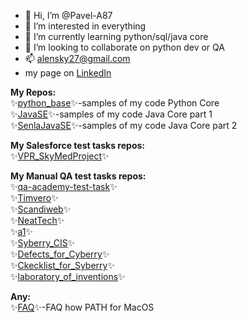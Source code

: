 - 👋 Hi, I’m @Pavel-A87
- 👀 I’m interested in everything
- 🌱 I’m currently learning python/sql/java core
- 💞️ I’m looking to collaborate on python dev or QA
- 📫 alensky27@gmail.com
- my page on [LinkedIn](https://www.linkedin.com/in/pavel-aliakseyenka-9695111ba/)

**My Repos:**<br>
✨[python_base](https://github.com/Pavel-A87/python_base)✨-samples of my code Python Core<br>
✨[JavaSE](https://github.com/Pavel-A87/JavaCore)✨-samples of my code Java Core part 1<br>
✨[SenlaJavaSE](https://github.com/Pavel-A87/SenlaJavaSE)✨-samples of my code Java Core part 2<br>

**My Salesforce test tasks repos:**<br>
✨[VPR_SkyMedProject](https://github.com/Pavel-A87/VPR_SkyMedProject)✨<br>

**My Manual QA test tasks repos:**<br>
✨[qa-academy-test-task](https://github.com/Pavel-A87/qa-academy-test-task)✨<br>
✨[Timvero](https://github.com/Pavel-A87/Timvero)✨<br>
✨[Scandiweb](https://github.com/Pavel-A87/Scandiweb)✨<br>
✨[NeatTech](https://github.com/Pavel-A87/NeatTech)✨<br>
✨[a1](https://github.com/Pavel-A87/a1)✨<br>
✨[Syberry_CIS](https://github.com/Pavel-A87/Syberry_CIS)✨<br>
✨[Defects_for_Cyberry](https://github.com/Pavel-A87/Defects_for_Cyberry)✨<br>
✨[Ckecklist_for_Syberry](https://github.com/Pavel-A87/Ckecklist_for_Syberry)✨<br>
✨[laboratory_of_inventions](https://github.com/Pavel-A87/laboratory_of_inventions)✨<br>

**Any:**<br>
✨[FAQ](https://github.com/Pavel-A87/FAQ)✨-FAQ how PATH for MacOS<br>



<!---
Pavel-A87/Pavel-A87 is a ✨ special ✨ repository because its `README.md` (this file) appears on your GitHub profile.
You can click the Preview link to take a look at your changes.
--->
